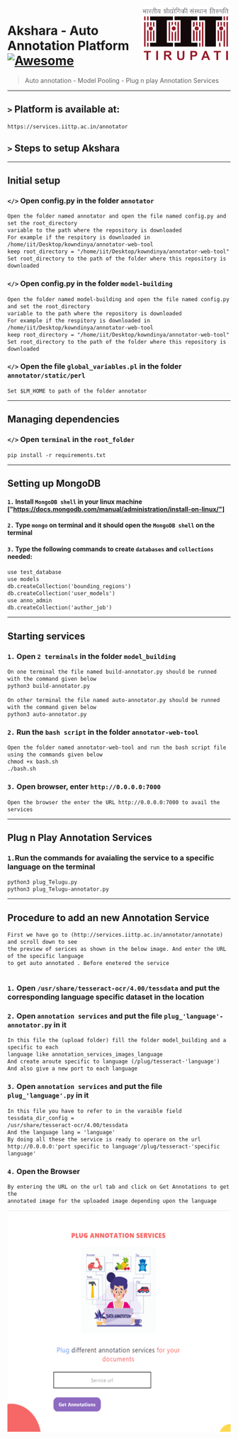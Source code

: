 <img src="logoupdated.png" width="200.75rem" height="128.25rem" align="right" />

# Akshara - Auto Annotation Platform [![Awesome](https://cdn.rawgit.com/sindresorhus/awesome/d7305f38d29fed78fa85652e3a63e154dd8e8829/media/badge.svg)](https://github.com/sindresorhus/awesome#readme)
> Auto annotation - Model Pooling - Plug n play Annotation Services 
----

## ```>``` Platform is available at: 
````
https://services.iittp.ac.in/annotator
````

## ```>``` Steps to setup Akshara
---
## Initial setup
### ```</>``` Open config.py in the folder ```annotator```
````
Open the folder named annotator and open the file named config.py and set the root_directory
variable to the path where the repository is downloaded
For example if the respitory is downloaded in /home/iit/Desktop/kowndinya/annotator-web-tool
keep root_directory = "/home/iit/Desktop/kowndinya/annotator-web-tool"
Set root_directory to the path of the folder where this repository is downloaded 
````
### ```</>``` Open config.py in the folder ```model-building```
````
Open the folder named model-building and open the file named config.py and set the root_directory
variable to the path where the repository is downloaded
For example if the respitory is downloaded in /home/iit/Desktop/kowndinya/annotator-web-tool
keep root_directory = "/home/iit/Desktop/kowndinya/annotator-web-tool"
Set root_directory to the path of the folder where this repository is downloaded 
````
### ```</>``` Open the file ```global_variables.pl``` in the folder ```annotator/static/perl```
```
Set $LM_HOME to path of the folder annotator
```
---
## Managing dependencies
### ```</>``` Open ```terminal``` in the ```root_folder```
````
pip install -r requirements.txt
````
---

## Setting up MongoDB

#### ```1.``` Install ```MongoDB shell``` in your linux machine ["https://docs.mongodb.com/manual/administration/install-on-linux/"]  
#### ```2.```  Type ```mongo``` on terminal and it should open the ```MongoDB shell``` on the terminal
#### ```3.``` Type the following commands to create ```databases``` and ```collections``` needed:
````
use test_database
use models
db.createCollection('bounding_regions')
db.createCollection('user_models')
use anno_admin
db.createCollection('author_job')
````
---

## Starting services

### ```1.``` Open ```2 terminals``` in the folder ```model_building```
````
On one terminal the file named build-annotator.py should be runned with the command given below
python3 build-annotator.py

On other terminal the file named auto-annotator.py should be runned with the command given below
python3 auto-annotator.py
````

### ```2.``` Run the ```bash script``` in the folder ```annotator-web-tool```
````
Open the folder named annotator-web-tool and run the bash script file using the commands given below
chmod +x bash.sh
./bash.sh
````
### ```3.``` Open browser, enter ```http://0.0.0.0:7000``` 
````
Open the browser the enter the URL http://0.0.0.0:7000 to avail the services
````
---

## Plug n Play Annotation Services

### ```1.```Run the commands for avaialing the service to a specific language on the terminal 
````
python3 plug_Telugu.py
python3 plug_Telugu-annotator.py
````
---

## Procedure to add an new Annotation Service
````
First we have go to (http://services.iittp.ac.in/annotator/annotate) and scroll down to see
the preview of serices as shown in the below image. And enter the URL of the specific language 
to get auto annotated . Before enetered the service 


````
### ```1.``` Open ```/usr/share/tesseract-ocr/4.00/tessdata``` and put the corresponding language specific dataset in the location

### ```2.``` Open ```annotation services``` and put the file  ```plug_'language'-annotator.py``` in it
````
In this file the (upload folder) fill the folder model_building and a specific to each 
language like annotation_services_images_language
And create aroute specific to language (/plug/tesseract-'language')
And also give a new port to each language
````
### ```3.``` Open ```annotation services``` and put the file  ```plug_'language'.py``` in it
````
In this file you have to refer to in the varaible field tessdata_dir_config =
/usr/share/tesseract-ocr/4.00/tessdata
And the language lang = 'language'
By doing all these the service is ready to operare on the url 
http://0.0.0.0:'port specific to language'/plug/tesseract-'specific language'
````
### ```4.``` Open the Browser
````
By entering the URL on the url tab and click on Get Annotations to get the
annotated image for the uploaded image depending upon the language
````

<img src="new.png" width="800.75rem" height="500.25rem" align="center" />

